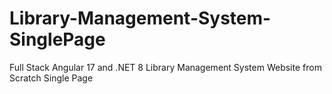 # Library-Management-System-SinglePage
Full Stack Angular 17 and .NET 8 Library Management System Website from Scratch Single Page
